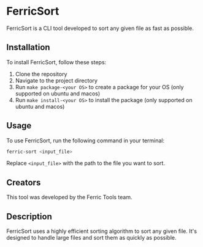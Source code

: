 # FerricSort

FerricSort is a CLI tool developed to sort any given file as fast as possible.

## Installation

To install FerricSort, follow these steps:

1. Clone the repository
2. Navigate to the project directory
3. Run `make package-<your OS>` to create a package for your OS (only supported on ubuntu and macos)
4. Run `make install-<your OS>` to install the package (only supported on ubuntu and macos)

## Usage

To use FerricSort, run the following command in your terminal:

```bash
ferric-sort <input_file>
```

Replace `<input_file>` with the path to the file you want to sort.

## Creators

This tool was developed by the Ferric Tools team.

## Description

FerricSort uses a highly efficient sorting algorithm to sort any given file. It's designed to handle large files and sort them as quickly as possible.
